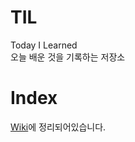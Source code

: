 # TIL
Today I Learned  
오늘 배운 것을 기록하는 저장소

# Index
[Wiki](https://github.com/YaeheeChoe/TIL/wiki)에 정리되어있습니다.
